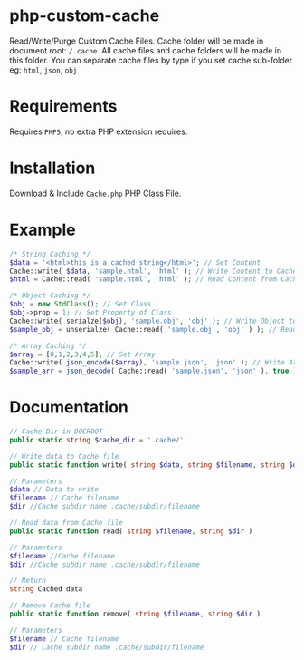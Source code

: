 # php-custom-cache
Read/Write/Purge Custom Cache Files. Cache folder will be made in document root: `/.cache`.
All cache files and cache folders will be made in this folder.
You can separate cache files by type if you set cache sub-folder eg: `html`, `json`, `obj`

# Requirements
Requires `PHP5`, no extra PHP extension requires.

# Installation
Download & Include `Cache.php` PHP Class File.

# Example
```php
/* String Caching */
$data = '<html>this is a cached string</html>'; // Set Content
Cache::write( $data, 'sample.html', 'html' ); // Write Content to Cache
$html = Cache::read( 'sample.html', 'html' ); // Read Content from Cache

/* Object Caching */
$obj = new StdClass(); // Set Class
$obj->prop = 1; // Set Property of Class
Cache::write( serialze($obj), 'sample.obj', 'obj' ); // Write Object to Cache (__sleep)
$sample_obj = unserialze( Cache::read( 'sample.obj', 'obj' ) ); // Read Object from Cache (__wakeup)

/* Array Caching */
$array = [0,1,2,3,4,5]; // Set Array
Cache::write( json_encode($array), 'sample.json', 'json' ); // Write Array to Cache
$sample_arr = json_decode( Cache::read( 'sample.json', 'json' ), true ); // Read Array from Cache
```

# Documentation
```php
// Cache Dir in DOCROOT
public static string $cache_dir = '.cache/'
```

```php
// Write data to Cache file
public static function write( string $data, string $filename, string $dir )

// Parameters
$data // Data to write
$filename // Cache filename
$dir //Cache subdir name .cache/subdir/filename
```

```php
// Read data from Cache file
public static function read( string $filename, string $dir )

// Parameters
$filename //Cache filename
$dir //Cache subdir name .cache/subdir/filename

// Return
string Cached data
```

```php
// Remove Cache file
public static function remove( string $filename, string $dir )

// Parameters
$filename // Cache filename
$dir // Cache subdir name .cache/subdir/filename
```
